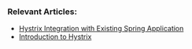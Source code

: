 ### Relevant Articles:
- [Hystrix Integration with Existing Spring Application](http://www.baeldung.com/hystrix-integration-with-spring-aop)
- [Introduction to Hystrix](http://www.baeldung.com/introduction-to-hystrix)
